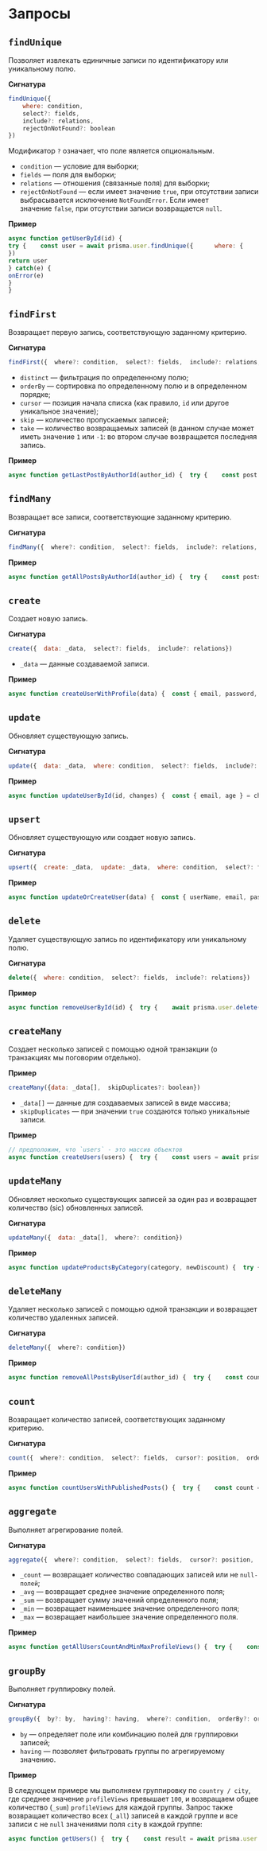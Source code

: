# Запросы

## `findUnique`

Позволяет извлекать единичные записи по идентификатору или уникальному полю.

**Сигнатура**

```javascript
findUnique({
	where: condition,
	select?: fields,
	include?: relations,
	rejectOnNotFound?: boolean
})
```

Модификатор `?` означает, что поле является опциональным.

- `condition` — условие для выборки;
- `fields` — поля для выборки;
- `relations` — отношения (связанные поля) для выборки;
- `rejectOnNotFound` — если имеет значение `true`, при отсутствии записи выбрасывается исключение `NotFoundError`. Если имеет значение `false`, при отсутствии записи возвращается `null`.

**Пример**

```javascript
async function getUserById(id) {
try {    const user = await prisma.user.findUnique({      where: {        id      }
})
return user
} catch(e) {
onError(e)
}
}
```

## `findFirst`

Возвращает первую запись, соответствующую заданному критерию.

**Сигнатура**

```javascript
findFirst({  where?: condition,  select?: fields,  include?: relations,  rejectOnNotFound?: boolean,  distinct?: field,  orderBy?: order,  cursor?: position,  skip?: number,  take?: number})
```

- `distinct` — фильтрация по определенному полю;
- `orderBy` — сортировка по определенному полю и в определенном порядке;
- `cursor` — позиция начала списка (как правило, `id` или другое уникальное значение);
- `skip` — количество пропускаемых записей;
- `take` — количество возвращаемых записей (в данном случае может иметь значение `1` или `-1`: во втором случае возвращается последняя запись.

**Пример**

```javascript
async function getLastPostByAuthorId(author_id) {  try {    const post = await prisma.post.findFirst({      where: {        author_id      },      orderBy: {        created_at: 'asc'      },      take: -1    })    return post  } catch(e) {    onError(e)  }}
```

## `findMany`

Возвращает все записи, соответствующие заданному критерию.

**Сигнатура**

```javascript
findMany({  where?: condition,  select?: fields,  include?: relations,  rejectOnNotFound?: boolean,  distinct?: field,  orderBy?: order,  cursor?: position,  skip?: number,  take?: number})
```

**Пример**

```javascript
async function getAllPostsByAuthorId(author_id) {  try {    const posts = await prisma.post.findMany({      where: {        author_id      },      orderBy: {        updated_at: 'desc'      }    })    return posts  } catch(e) {    onError(e)  }}
```

## `create`

Создает новую запись.

**Сигнатура**

```javascript
create({  data: _data,  select?: fields,  include?: relations})
```

- `_data` — данные создаваемой записи.

**Пример**

```javascript
async function createUserWithProfile(data) {  const { email, password, firstName, lastName, age } = data  try {    const hash = await argon2.hash(password)    const user = await prisma.user.create({      data: {        email,        hash,        profile: {          create: {            first_name: firstName,            last_name: lastName,            age          }        }      },      select: {        email: true      },      include: {        profile: true      }    })    return user  } catch(e) {    onError(e)  }}
```

## `update`

Обновляет существующую запись.

**Сигнатура**

```javascript
update({  data: _data,  where: condition,  select?: fields,  include?: relations})
```

**Пример**

```javascript
async function updateUserById(id, changes) {  const { email, age } = changes  try {    const user = await prisma.user.update({      where: {        id      },      data: {        email,        profile: {          update: {            age          }        }      },      select: {        email: true      },      include: {        profile: true      }    })    return user  } catch(e) {    onError(e)  }}
```

## `upsert`

Обновляет существующую или создает новую запись.

**Сигнатура**

```javascript
upsert({  create: _data,  update: _data,  where: condition,  select?: fields,  include?: relations})
```

**Пример**

```javascript
async function updateOrCreateUser(data) {  const { userName, email, password } = data  try {    const hash = await argon2.hash(password)    const user = await prisma.user.create({      where: { user_name: userName },      update: {        email,        hash      },      create: {        email,        hash,        user_name: userName      },      select: { user_name: true, email: true }    })    return user  } catch(e) {    onError(e)  }}
```

## `delete`

Удаляет существующую запись по идентификатору или уникальному полю.

**Сигнатура**

```javascript
delete({  where: condition,  select?: fields,  include?: relations})
```

**Пример**

```javascript
async function removeUserById(id) {  try {    await prisma.user.delete({      where: {        id      }    })  } catch(e) {    onError(e)  }}
```

## `createMany`

Создает несколько записей с помощью одной транзакции (о транзакциях мы поговорим отдельно).

**Пример**

```javascript
createMany({data: _data[],  skipDuplicates?: boolean})
```

- `_data[]` — данные для создаваемых записей в виде массива;
- `skipDuplicates` — при значении `true` создаются только уникальные записи.

**Пример**

```javascript
// предположим, что `users` - это массив объектов
async function createUsers(users) {  try {    const users = await prisma.user.createMany({      data: users    })    return users  } catch(e) {    onError(e)  }}
```

## `updateMany`

Обновляет несколько существующих записей за один раз и возвращает количество (sic) обновленных записей.

**Сигнатура**

```javascript
updateMany({  data: _data[],  where?: condition})
```

**Пример**

```javascript
async function updateProductsByCategory(category, newDiscount) {  try {    const count = await prisma.product.updateMany({      where: {        category      },      data: {        discount: newDiscount      }    })    return count  } catch(e) {    onError(e)  }}
```

## `deleteMany`

Удаляет несколько записей с помощью одной транзакции и возвращает количество удаленных записей.

**Сигнатура**

```javascript
deleteMany({  where?: condition})
```

**Пример**

```javascript
async function removeAllPostsByUserId(author_id) {  try {    const count = await prisma.post.deleteMany({      where: {        author_id      }    })    return count  } catch(e) {    onError(e)  }}
```

## `count`

Возвращает количество записей, соответствующих заданному критерию.

**Сигнатура**

```javascript
count({  where?: condition,  select?: fields,  cursor?: position,  orderBy?: order,  skip?: number,  take?: number})
```

**Пример**

```javascript
async function countUsersWithPublishedPosts() {  try {    const count = await prisma.user.count({      where: {        post: {          some: {            published: true          }        }      }    })    return count  } catch(e) {    onError(e)  }}
```

## `aggregate`

Выполняет агрегирование полей.

**Сигнатура**

```javascript
aggregate({  where?: condition,  select?: fields,  cursor?: position,  orderBy?: order,  skip?: number,  take?: number,  _count: count,  _avg: avg,  _sum: sum,  _min: min,  _max: max})
```

- `_count` — возвращает количество совпадающих записей или не `null-полей`;
- `_avg` — возвращает среднее значение определенного поля;
- `_sum` — возвращает сумму значений определенного поля;
- `_min` — возвращает наименьшее значение определенного поля;
- `_max` — возвращает наибольшее значение определенного поля.

**Пример**

```javascript
async function getAllUsersCountAndMinMaxProfileViews() {  try {    const result = await prisma.user.aggregate({      _count: {        _all: true      },      _max: {        profileViews: true      },      _min: {        profileViews: true      }    })    return result  } catch(e) {    onError(e)  }}
```

## `groupBy`

Выполняет группировку полей.

**Сигнатура**

```javascript
groupBy({  by?: by,  having?: having,  where?: condition,  orderBy?: order,  skip?: number,  take?: number,  _count: count,  _avg: avg,  _sum: sum,  _min: min,  _max: max})
```

- `by` — определяет поле или комбинацию полей для группировки записей;
- `having` — позволяет фильтровать группы по агрегируемому значению.

**Пример**

В следующем примере мы выполняем группировку по `country / city`, где среднее значение `profileViews` превышает `100`, и возвращаем общее количество (`_sum`) `profileViews` для каждой группы. Запрос также возвращает количество всех (`_all`) записей в каждой группе и все записи с не `null` значениями поля `city` в каждой группе:

```javascript
async function getUsers() {  try {    const result = await prisma.user.groupBy({      by: ['country', 'city'],      _count: {        _all: true,        city: true      },      _sum: {        profileViews: true      },      orderBy: {        country: 'desc'      },      having: {        profileViews: {          _avg: {            gt: 100          }        }      }    })    return result  } catch(e) {    onError(e)  }}
```
